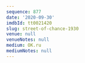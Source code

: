 ```yaml
---
sequence: 877
date: '2020-09-30'
imdbId: tt0021420
slug: street-of-chance-1930
venue: null
venueNotes: null
medium: OK.ru
mediumNotes: null
---
```


